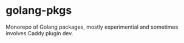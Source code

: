 # golang-pkgs
Monorepo of Golang packages, mostly experimential and sometimes involves Caddy plugin dev.
